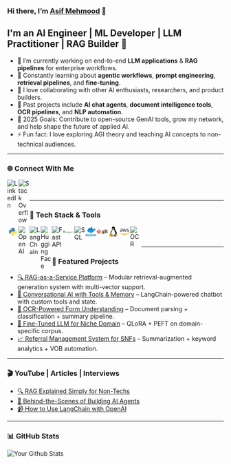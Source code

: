### Hi there, I’m [Asif Mehmood](https://www.linkedin.com/in/asifmehmood1997/) 👋

## I'm an AI Engineer | ML Developer | LLM Practitioner | RAG Builder 🚀

- 🔭 I’m currently working on end-to-end **LLM applications** & **RAG pipelines** for enterprise workflows.
- 🌱 Constantly learning about **agentic workflows**, **prompt engineering**, **retrieval pipelines**, and **fine-tuning**.
- 👯 I love collaborating with other AI enthusiasts, researchers, and product builders.
- 🧠 Past projects include **AI chat agents**, **document intelligence tools**, **OCR pipelines**, and **NLP automation**.
- 🥅 2025 Goals: Contribute to open-source GenAI tools, grow my network, and help shape the future of applied AI.
- ⚡ Fun fact: I love exploring AGI theory and teaching AI concepts to non-technical audiences.

---

### 🌐 Connect With Me

[<img align="left" alt="LinkedIn" width="26px" src="https://cdn.jsdelivr.net/npm/simple-icons@v3/icons/linkedin.svg"/>](https://www.linkedin.com/in/asifmehmood1997)[<img align="left" alt="Stack Overflow" width="26px" src="https://cdn.jsdelivr.net/npm/simple-icons@v3/icons/stackoverflow.svg"/>](https://stackoverflow.com/users/9104570/asif-mehmood)
<br />
<br />

---

### 🧠 Tech Stack & Tools

[<img align="left" alt="Python" width="26px" src="https://raw.githubusercontent.com/github/explore/master/topics/python/python.png"/>](#)
[<img align="left" alt="OpenAI" width="26px" src="https://cdn.iconscout.com/icon/free/png-256/free-openai-1524348-1290723.png"/>](#)
[<img align="left" alt="LangChain" width="26px" src="https://avatars.githubusercontent.com/u/139914147?s=280&v=4"/>](#)
[<img align="left" alt="Hugging Face" width="26px" src="https://huggingface.co/front/assets/huggingface_logo-noborder.svg"/>](#)
[<img align="left" alt="FastAPI" width="26px" src="https://cdn.worldvectorlogo.com/logos/fastapi.svg"/>](#)
[<img align="left" alt="MongoDB" width="26px" src="https://raw.githubusercontent.com/github/explore/master/topics/mongodb/mongodb.png"/>](#)
[<img align="left" alt="SQL" width="26px" src="https://cdn-icons-png.flaticon.com/512/2772/2772128.png"/>](#)
[<img align="left" alt="Docker" width="26px" src="https://raw.githubusercontent.com/github/explore/master/topics/docker/docker.png"/>](#)
[<img align="left" alt="Git" width="26px" src="https://raw.githubusercontent.com/github/explore/master/topics/git/git.png"/>](#)
[<img align="left" alt="Linux" width="26px" src="https://raw.githubusercontent.com/github/explore/master/topics/linux/linux.png"/>](#)
[<img align="left" alt="AWS" width="26px" src="https://raw.githubusercontent.com/github/explore/master/topics/aws/aws.png"/>](#)
[<img align="left" alt="OCR" width="26px" src="https://cdn-icons-png.flaticon.com/512/2917/2917993.png"/>](#)

<br />
<br />

---

### 🚀 Featured Projects

<!-- PROJECTS:START -->
- [🔍 RAG-as-a-Service Platform](https://github.com/yourusername/rag-platform) – Modular retrieval-augmented generation system with multi-vector support.
- [🤖 Conversational AI with Tools & Memory](https://github.com/yourusername/tool-augmented-agent) – LangChain-powered chatbot with custom tools and state.
- [🧾 OCR-Powered Form Understanding](https://github.com/yourusername/doc-ai-suite) – Document parsing + classification + summary pipeline.
- [🧠 Fine-Tuned LLM for Niche Domain](https://github.com/yourusername/custom-llm) – QLoRA + PEFT on domain-specific corpus.
- [📈 Referral Management System for SNFs](https://github.com/yourusername/snfs-referral-ai) – Summarization + keyword analytics + VOB automation.
<!-- PROJECTS:END -->

---

### 🎬 YouTube | Articles | Interviews

<!-- CONTENT:START -->
- [🔍 RAG Explained Simply for Non-Techs](https://your-blog-link.com/rag-simply-explained)
- [🤖 Behind-the-Scenes of Building AI Agents](https://your-blog-link.com/building-agents)
- [📹 How to Use LangChain with OpenAI](https://youtube.com/your-video)
<!-- CONTENT:END -->

---

### 📊 GitHub Stats

<img align="left" alt="Your Github Stats" src="https://github-readme-stats.vercel.app/api?username=AsifMehmood97&show_icons=true&hide_border=true&theme=radical" />